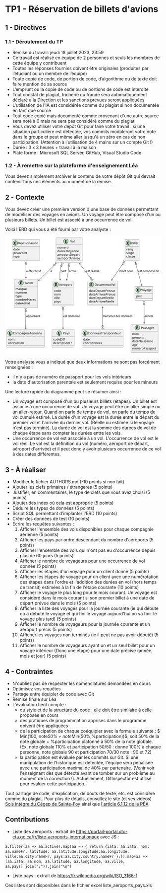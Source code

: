 # TP1 - Réservation de billets d'avions

## 1 - Directives

### 1.1 - Déroulement du TP

- Remise du travail: jeudi 18 juillet 2023, 23:59
- Ce travail est réalisé en équipe de 2 personnes et seuls les membres de cette équipe y contribuent
- Toutes les réponses fournies doivent être originales (produites par l’étudiant ou un membre de l’équipe)
- Toute copie de code, de portion de code, d’algorithme ou de texte doit faire mention de sa source
- L’emprunt ou la copie de code ou de portions de code est interdite
- Tout constat de plagiat, tricherie ou fraude sera automatiquement déclaré à la Direction et les sanctions prévues seront appliquées
- L'utilisation de l'IA est considérée comme du plagiat si non documentée en tant que source
- Tout code copié mais documenté comme provenant d'une autre source sera noté à 0 mais ne sera pas considéré comme du plagiat
- Vous devez utiliser votre dépôt Git pour faire votre travail : si une situation particulière est détectée, vos commits moduleront votre note dans le groupe et peut même aller jusqu'à un zéro en cas de non participation. (Attention à l'utilisation de 4 mains sur un compte Git !)
- Durée : 3 x 3 heures + travail à la maison
- Plate forme : Microsoft SQL Server, GitHub, Visual Studio Code

### 1.2 - À remettre sur la plateforme d'enseignement Léa

Vous devez simplement archiver le contenu de votre dépôt Git qui devrait contenir tous ces éléments au moment de la remise.

## 2 - Contexte

Vous devez créer une première version d'une base de données permettant de modéliser des voyages en avions. Un voyage peut être composé d'un ou plusieurs billets. Un billet est associé à une occurrence de vol.

Voici l'ERD qui vous a été fourni par votre analyste :

![ERD logique](images/ERD/airline_reservation/erd_airline_reservation_logique.svg)

Votre analyste vous a indiqué que deux informations ne sont pas forcément renseignées :

- il n'y a pas de numéro de passport pour les vols intérieurs
- la date d'autorisation parentale est seulement requise pour les mineurs

Une lecture rapide du diagramme peut se résumer ainsi :

- Un voyage est composé d'un ou plusieurs billets (étapes). Un billet est associé à une occurrence de vol. Un voyage peut être un aller simple ou un aller-retour. Quand on parle de temps de vol, on parle du temps de vol cumulé estimé. La durée d'un voyage est la durée entre le départ du premier vol et l'arrivée du dernier vol. (Réelle ou estimée si le voyage n'est pas terminé). La durée de vol est la somme des durées de vol de chaque étape sans compter les durées entre les vols.
- Une occurrence de vol est associée à un vol. L'occurrence de vol est le vol réel. Le vol est la définition du vol (numéro, aéroport de départ, aéroport d'arrivée) et il peut donc y avoir plusieurs occurrence de ce vol à des dates différentes.

## 3 - À réaliser

- Modifier le fichier AUTHORS.md (-10 points si non fait)
- Ajouter les clefs primaires / étrangères (5 points)
- Justifier, en commentaires, le type de clefs que vous avez choisi (5 points)
- Ajouter des index où cela est approprié (5 points)
- Déduire les types de données (5 points)
- Script SQL permettant d'implanter l'ERD (10 points)
- Créer des données de test (10 points)
- Écrire les requêtes suivantes :
  1. Afficher l'ensemble des vols disponibles pour chaque compagnie aérienne (5 points)
  2. Afficher les pays par ordre descendant du nombre d'aéroports (5 points)
  3. Afficher l'ensemble des vols qui n'ont pas eu d'occurrence depuis plus de 60 jours (5 points)
  4. Afficher le nombre de voyageurs pour une occurrence de vol donnée (5 points)
  5. Afficher les étapes d'un voyage pour un client donné (5 points)
  6. Afficher les étapes de voyage pour un client avec une numérotation des étapes dans l'ordre et l'addition des durées en vol (hors temps de transit) estimées à la fin de l'étape courante (10 points)
  7. Afficher le voyage le plus long pour le mois courant. Un voyage est considéré dans le mois courant si son premier billet à une date de départ prévue dans le mois (5 points)
  8. Afficher la liste des voyages pour la journée courante (ie qui débute ou a débuté le voyage et qui fini le voyage aujourd'hui ou va finir le voyage plus tard) (5 points)
  9. Afficher le nombre de voyageurs pour la journée courante et un aéroport précis  (5 points)
  10. Afficher les voyages non terminés (ie il peut ne pas avoir débuté) (5 points)
  11. Afficher le nombre de voyageurs ayant un et un seul billet pour un voyage intérieur (Donc une étape) pour une date précise (année, mois et jour) (5 points)

## 4 - Contraintes

- N'oubliez pas de respecter les nomenclatures demandées en cours
- Optimisez vos requêtes
- Partage entre équipier de code avec Git
- Remise finale sur Léa
- L'évaluation tient compte :
  - du style et de la structure du code : elle doit être similaire à celle proposée en cours
  - des pratiques de programmation apprises dans le programme doivent être appliquées
  - de la participation de chaque coéquipier avec la formule suivante : $ Min(100, note*50% + note*Min(50%,%participation))$, soit 50% de la note globale + %participation plafonné à 50% de la note globale. (Ex. note globale 110% et participation 50/50 : donne 100% à chaque personne, note globale 90 et participation 70/30 note : 90 et 72)
  - la participation est évaluée par les commits sur Git. Si une manipulation de l'historique est détectée, l'équipe sera pénalisée avec une participation maximal de 40% par partenaire. (Venir voir l'enseignant dès que détecté avant de tomber sur un problème au moment de la correction !). Actuellement, GitInspector est utilisé pour évaluer cette participation.

Tout partage de code, d'explication, de bouts de texte, etc. est considéré comme du plagiat. Pour plus de détails, consultez le site (et ses vidéos) [Sois intègre du Cégep de Sainte-Foy](http://csfoy.ca/soisintegre) ainsi que [l'article 6.1.12 de la PÉA](https://www.csfoy.ca/fileadmin/documents/notre_cegep/politiques_et_reglements/5.9_PolitiqueEvaluationApprentissages_2019.pdf)

## Contributions

- Liste des aéroports : extrait de https://portail-portal.otc-cta.gc.ca/fr/liste-aeroports-internationaux avec JS :

```JS
a.filter(aa => aa.active).map(aa => { return {iata: aa.iata, nom: aa.nameFr, latitude: aa.latitude,longitude:aa.longitude, ville:aa.city.nameFr, pays:aa.city.country.nameFr };}).map(aa => [aa.iata, aa.nom, aa.latitude, aa.longitude, aa.ville, aa.pays].join(";")).join("\n")
```

- Liste pays : extrait de https://fr.wikipedia.org/wiki/ISO_3166-1

Ces listes sont disponibles dans le fichier excel liste_aeroports_pays.xls
